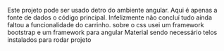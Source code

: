 Este projeto pode ser usado detro do ambiente angular. Aqui é apenas a fonte de dados o código principal. Infelizmente não concluí tudo aínda faltou a funcionalidade do carrinho. sobre o css 
usei um framework bootstrap e um framework para angular Material sendo necessário telos instalados para rodar  projeto
